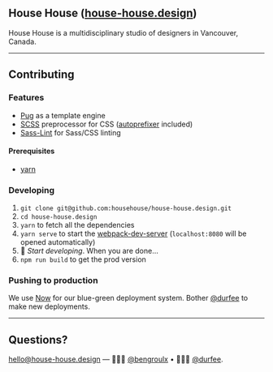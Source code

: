 ## House House ([house-house.design](https://house-house.design))

House House is a multidisciplinary studio of designers in Vancouver, Canada.

---

## Contributing

### Features

- [Pug](https://pugjs.org) as a template engine
- [SCSS](http://sass-lang.com) preprocessor for CSS ([autoprefixer](https://github.com/postcss/autoprefixer) included)
- [Sass-Lint](http://stylelint.io) for Sass/CSS linting

#### Prerequisites

- [yarn](https://yarnpkg.com/lang/en/docs/cli/)

### Developing

1. `git clone git@github.com:househouse/house-house.design.git`
2. `cd house-house.design`
3. `yarn` to fetch all the dependencies
4. `yarn serve` to start the [webpack-dev-server](https://github.com/webpack/webpack-dev-server) (`localhost:8080` will be opened automatically)
5. 🎉 _Start developing_. When you are done…
6. `npm run build` to get the prod version

### Pushing to production

We use [Now](https://zeit.co/now) for our blue-green deployment system. Bother [@durfee](https://github.com/durfee) to make new deployments.

---

## Questions?

[hello@house-house.design](mailto:hello@house-house.design)
—
👨🏻‍💻 [@bengroulx](https://github.com/bengroulx) • 👨🏼‍💻 [@durfee](https://github.com/durfee).
